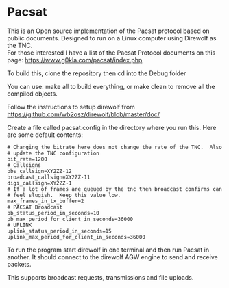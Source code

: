 # Pacsat
This is an Open source implementation of the Pacsat protocol based on public documents.  Designed to run on a Linux computer using Direwolf as the TNC.  
For those interested I have a list of the Pacsat Protocol documents on this page: https://www.g0kla.com/pacsat/index.php

To build this, clone the repository then cd into the Debug folder

You can use:  make all to build everything, or make clean to remove all the compiled objects.

Follow the instructions to setup direwolf from https://github.com/wb2osz/direwolf/blob/master/doc/

Create a file called pacsat.config in the directory where you run this.  Here are some default contents:
```
# Changing the bitrate here does not change the rate of the TNC.  Also
# update the TNC configuration
bit_rate=1200
# Callsigns
bbs_callsign=XY2ZZ-12
broadcast_callsign=XY2ZZ-11
digi_callsign=XY2ZZ-1
# If a lot of frames are queued by the tnc then broadcast confirms can
# feel slugish.  Keep this value low.
max_frames_in_tx_buffer=2
# PACSAT Broadcast
pb_status_period_in_seconds=10
pb_max_period_for_client_in_seconds=36000
# UPLINK
uplink_status_period_in_seconds=15
uplink_max_period_for_client_in_seconds=36000
```

To run the program start direwolf in one terminal and then run Pacsat in another.  It should connect to the direwolf AGW engine to send and receive packets.

This supports broadcast requests, transmissions and file uploads.
